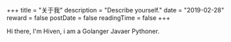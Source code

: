 +++
title = "关于我"
description = "Describe yourself."
date = "2019-02-28"
reward = false
postDate = false
readingTime = false
+++

Hi there, I'm Hiven, i am a Golanger Javaer Pythoner.
